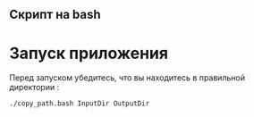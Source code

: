 ## Скрипт на bash
# Запуск приложения
Перед запуском убедитесь, что вы находитесь в правильной директории :
```bash
./copy_path.bash InputDir OutputDir
```

